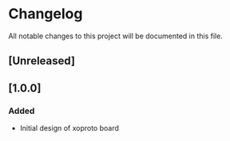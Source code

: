 # Changelog
All notable changes to this project will be documented in this file.

## [Unreleased]

## [1.0.0]
### Added
- Initial design of xoproto board